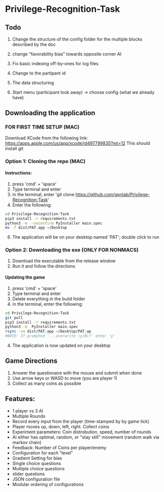 # Privilege-Recognition-Task

## Todo
1. Change the structure of the config folder for the multiple blocks described by the doc

2. change "favorability bias" towards opposite corner AI

3. Fix basic indexing off-by-ones for log files

4. Change to the partipant id

5. The data structuring

6. Start menu (participant look away) -> choose config (what we already have)
## Downloading the application

### FOR FIRST TIME SETUP (MAC)
Download XCode from the following link: https://apps.apple.com/us/app/xcode/id497799835?mt=12
This should install git

### Option 1: Cloning the repo (MAC)
#### Instructions:
1. press 'cmd' + 'space'
2. Type terminal and enter
3. in the terminal, enter 'git clone https://github.com/gpnlab/Privilege-Recognition-Task'
4. Enter the following:
```bash
cd Privilege-Recognition-Task
pip3 install -r requirements.txt
python3 -m --noconfirm PyInstaller main.spec
mv -f dist/PAT.app ~/Desktop
```
6. The application will be on your desktop named 'PAT'; double click to run



### Option 2: Downloading the exe (ONLY FOR NONMACS)
1. Download the executable from the release window 
2. Run it and follow the directions


#### Updating the game
1. press 'cmd' + 'space'
2. Type terminal and enter
3. Delete everything in the build folder
4. in the terminal, enter the following:
```bash
cd Privilege-Recognition-Task
git pull
pip3 install -r requirements.txt
python3 -m  PyInstaller main.spec
rsync -va dist/PAT.app ~/Desktop/PAT.ap
#NOTE: If prompted '...overwrite (y/N)?' enter 'y' 
```
    
4. The application is now updated on your desktop



## Game Directions
1. Answer the questionaire with the mouse and submit when done
2. Use arrow keys or WASD to move (you are player 1)
3. Collect as many coins as possible


## Features:
- 1 player vs 3 AI
- Multiple Rounds
- Record every input from the player (time-stamped by by game tick)
- Player moves up, down, left, right. Collect coins
- Experiment parameters: Coin distrobution, speed, number of rounds
- AI either has optimal, random, or "stay still" movement (random walk via markov chain)
- Feedback: Number of Coins per player/enemy
- Configuration for each "level"
- Gradient Setting for bias
- Single choice questions
- Multiple choice questions
- slider questions
- JSON configuration file
- Modular ordering of configurations
